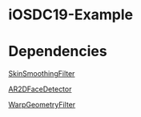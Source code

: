 # iOSDC19-Example

# Dependencies

[SkinSmoothingFilter](https://github.com/noppefoxwolf/SkinSmoothingFilter)

[AR2DFaceDetector](https://github.com/noppefoxwolf/AR2DFaceDetector)

[WarpGeometryFilter](https://github.com/noppefoxwolf/WarpGeometryFilter)
